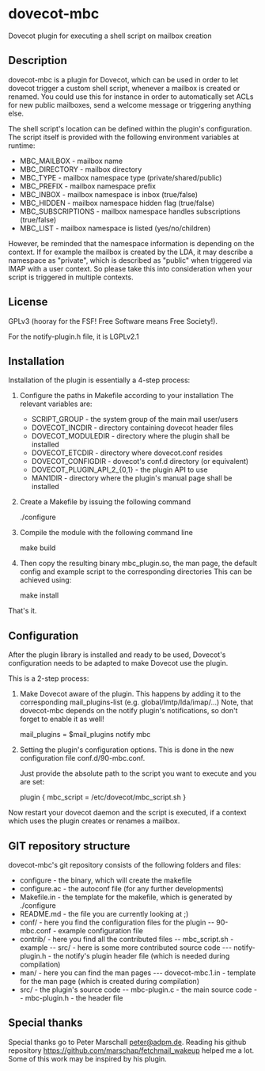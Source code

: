 dovecot-mbc
===========

Dovecot plugin for executing a shell script on mailbox creation

Description
-----------
dovecot-mbc is a plugin for Dovecot, which can be used in order to let dovecot trigger a custom shell script, whenever a mailbox is created or renamed.
You could use this for instance in order to automatically set ACLs for new public mailboxes, send a welcome message or triggering anything else.

The shell script's location can be defined within the plugin's configuration.
The script itself is provided with the following environment variables at runtime:
- MBC_MAILBOX - mailbox name
- MBC_DIRECTORY - mailbox directory
- MBC_TYPE - mailbox namespace type (private/shared/public)
- MBC_PREFIX - mailbox namespace prefix
- MBC_INBOX - mailbox namespace is inbox (true/false)
- MBC_HIDDEN - mailbox namespace hidden flag (true/false)
- MBC_SUBSCRIPTIONS - mailbox namespace handles subscriptions (true/false)
- MBC_LIST - mailbox namespace is listed (yes/no/children)

However, be reminded that the namespace information is depending on the context.
If for example the mailbox is created by the LDA, it may describe a namespace as "private", which is described as "public" when triggered via IMAP with a user context.
So please take this into consideration when your script is triggered in multiple contexts.

License
-------
GPLv3 (hooray for the FSF! Free Software means Free Society!).

For the notify-plugin.h file, it is LGPLv2.1

Installation
------------
Installation of the plugin is essentially a 4-step process:

1) Configure the paths in Makefile according to your installation
   The relevant variables are:

   * SCRIPT_GROUP - the system group of the main mail user/users
   * DOVECOT_INCDIR - directory containing dovecot header files
   * DOVECOT_MODULEDIR - directory where the plugin shall be installed
   * DOVECOT_ETCDIR - directory where dovecot.conf resides
   * DOVECOT_CONFIGDIR - dovecot's conf.d directory (or equivalent)
   * DOVECOT_PLUGIN_API_2_{0,1} - the plugin API to use
   * MAN1DIR - directory where the plugin's manual page shall be installed

2) Create a Makefile by issuing the following command

      ./configure

3) Compile the module with the following command line

      make build

3) Then copy the resulting binary mbc_plugin.so, the man page, the default config and example script to the corresponding directories
   This can be achieved using:

      make install

That's it.

Configuration
-------------
After the plugin library is installed and ready to be used, Dovecot's configuration needs to be adapted to make Dovecot use the plugin.

This is a 2-step process:

1) Make Dovecot aware of the plugin.
   This happens by adding it to the corresponding mail_plugins-list (e.g. global/lmtp/lda/imap/...)
   Note, that dovecot-mbc depends on the notify plugin's notifications, so don't forget to enable it as well!

      mail_plugins = $mail_plugins notify mbc

2) Setting the plugin's configuration options.
   This is done in the new configuration file conf.d/90-mbc.conf.

   Just provide the absolute path to the script you want to execute and you are set:

      plugin {
        mbc_script = /etc/dovecot/mbc_script.sh
      }

Now restart your dovecot daemon and the script is executed, if a context which uses the plugin creates or renames a mailbox.

GIT repository structure
---------------------
dovecot-mbc's git repository consists of the following folders and files:
- configure - the binary, which will create the makefile
- configure.ac - the autoconf file (for any further developments)
- Makefile.in - the template for the makefile, which is generated by ./configure
- README.md - the file you are currently looking at ;)
- conf/ - here you find the configuration files for the plugin
-- 90-mbc.conf - example configuration file
- contrib/ - here you find all the contributed files
-- mbc_script.sh - example
-- src/ - here is some more contributed source code
--- notify-plugin.h - the notify's plugin header file (which is needed during compilation)
- man/ - here you can find the man pages
--- dovecot-mbc.1.in - template for the man page (which is created during compilation)
- src/ - the plugin's source code
-- mbc-plugin.c - the main source code
-- mbc-plugin.h - the header file

Special thanks
---------------------
Special thanks go to Peter Marschall <peter@adpm.de>.
Reading his github repository https://github.com/marschap/fetchmail_wakeup helped me a lot. Some of this work may be inspired by his plugin.
